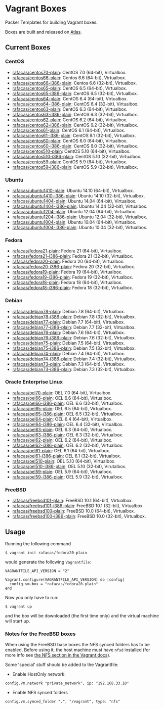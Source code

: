 # Vagrant Boxes

Packer Templates for building Vagrant boxes.

Boxes are built and released on [Atlas](https://atlas.hashicorp.com/rafacas).

## Current Boxes

### CentOS

* [rafacas/centos70-plain](https://atlas.hashicorp.com/rafacas/centos70-plain): CentOS 7.0 (64-bit), Virtualbox.
* [rafacas/centos66-plain](https://atlas.hashicorp.com/rafacas/centos66-plain): Centos 6.6 (64-bit), Virtualbox.
* [rafacas/centos66-i386-plain](https://atlas.hashicorp.com/rafacas/centos66-i386-plain): Centos 6.6 (32-bit), Virtualbox.
* [rafacas/centos65-plain](https://atlas.hashicorp.com/rafacas/centos65-plain): CentOS 6.5 (64-bit), Virtualbox.
* [rafacas/centos65-i386-plain](https://atlas.hashicorp.com/rafacas/centos65-i386-plain): CentOS 6.5 (32-bit), Virtualbox.
* [rafacas/centos64-plain](https://atlas.hashicorp.com/rafacas/centos64-plain): CentOS 6.4 (64-bit), Virtualbox.
* [rafacas/centos64-i386-plain](https://atlas.hashicorp.com/rafacas/centos64-i386-plain): CentOS 6.4 (32-bit), Virtualbox.
* [rafacas/centos63-plain](https://atlas.hashicorp.com/rafacas/centos63-plain): CentOS 6.3 (64-bit), Virtualbox.
* [rafacas/centos63-i386-plain](https://atlas.hashicorp.com/rafacas/centos63-i386-plain): CentOS 6.3 (32-bit), Virtualbox.
* [rafacas/centos62-plain](https://atlas.hashicorp.com/rafacas/centos62-plain): CentOS 6.2 (64-bit), Virtualbox.
* [rafacas/centos62-i386-plain](https://atlas.hashicorp.com/rafacas/centos62-i386-plain): CentOS 6.2 (32-bit), Virtualbox.
* [rafacas/centos61-plain](https://atlas.hashicorp.com/rafacas/centos61-plain): CentOS 6.1 (64-bit), Virtualbox.
* [rafacas/centos61-i386-plain](https://atlas.hashicorp.com/rafacas/centos61-i386-plain): CentOS 6.1 (32-bit), Virtualbox.
* [rafacas/centos60-plain](https://atlas.hashicorp.com/rafacas/centos60-plain): CentOS 6.0 (64-bit), Virtualbox.
* [rafacas/centos60-i386-plain](https://atlas.hashicorp.com/rafacas/centos60-i386-plain): CentOS 6.0 (32-bit), Virtualbox.
* [rafacas/centos510-plain](https://atlas.hashicorp.com/rafacas/centos510-plain): CentOS 5.10 (64-bit), Virtualbox.
* [rafacas/centos510-i386-plain](https://atlas.hashicorp.com/rafacas/centos510-i386-plain): CentOS 5.10 (32-bit), Virtualbox.
* [rafacas/centos59-plain](https://atlas.hashicorp.com/rafacas/centos59-plain): CentOS 5.9 (64-bit), Virtualbox.
* [rafacas/centos59-i386-plain](https://atlas.hashicorp.com/rafacas/centos59-i386-plain): CentOS 5.9 (32-bit), Virtualbox.

### Ubuntu

* [rafacas/ubuntu1410-plain](https://atlas.hashicorp.com/rafacas/ubuntu1410-plain): Ubuntu 14.10 (64-bit), Virtualbox.
* [rafacas/ubuntu1410-i386-plain](https://atlas.hashicorp.com/rafacas/ubuntu1410-i386-plain): Ubuntu 14.10 (32-bit), Virtualbox.
* [rafacas/ubuntu1404-plain](https://atlas.hashicorp.com/rafacas/ubuntu1404-plain): Ubuntu 14.04 (64-bit), Virtualbox.
* [rafacas/ubuntu1404-i386-plain](https://atlas.hashicorp.com/rafacas/ubuntu1404-i386-plain): Ubuntu 14.04 (32-bit), Virtualbox.
* [rafacas/ubuntu1204-plain](https://atlas.hashicorp.com/rafacas/ubuntu1204-plain): Ubuntu 12.04 (64-bit), Virtualbox.
* [rafacas/ubuntu1204-i386-plain](https://atlas.hashicorp.com/rafacas/ubuntu1204-i386-plain): Ubuntu 12.04 (32-bit), Virtualbox.
* [rafacas/ubuntu1004-plain](https://atlas.hashicorp.com/rafacas/ubuntu1004-plain): Ubuntu 10.04 (64-bit), Virtualbox.
* [rafacas/ubuntu1004-i386-plain](https://atlas.hashicorp.com/rafacas/ubuntu1004-i386-plain): Ubuntu 10.04 (32-bit), Virtualbox.

### Fedora

* [rafacas/fedora21-plain](https://atlas.hashicorp.com/rafacas/boxes/fedora21-plain): Fedora 21 (64-bit), Virtualbox.
* [rafacas/fedora21-i386-plain](https://atlas.hashicorp.com/rafacas/boxes/fedora21-i386-plain): Fedora 21 (32-bit), Virtualbox.
* [rafacas/fedora20-plain](https://atlas.hashicorp.com/rafacas/fedora20-plain): Fedora 20 (64-bit), Virtualbox.
* [rafacas/fedora20-i386-plain](https://atlas.hashicorp.com/rafacas/fedora20-i386-plain): Fedora 20 (32-bit), Virtualbox.
* [rafacas/fedora19-plain](https://atlas.hashicorp.com/rafacas/fedora19-plain): Fedora 19 (64-bit), Virtualbox.
* [rafacas/fedora19-i386-plain](https://atlas.hashicorp.com/rafacas/fedora19-i386-plain): Fedora 19 (32-bit), Virtualbox.
* [rafacas/fedora18-plain](https://atlas.hashicorp.com/rafacas/fedora18-plain): Fedora 18 (64-bit), Virtualbox.
* [rafacas/fedora18-i386-plain](https://atlas.hashicorp.com/rafacas/fedora18-i386-plain): Fedora 18 (32-bit), Virtualbox.

### Debian

* [rafacas/debian78-plain](https://atlas.hashicorp.com/rafacas/debian78-plain): Debian 7.8 (64-bit), Virtualbox.
* [rafacas/debian78-i386-plain](https://atlas.hashicorp.com/rafacas/debian78-i386-plain): Debian 7.8 (32-bit), Virtualbox.
* [rafacas/debian77-plain](https://atlas.hashicorp.com/rafacas/debian77-plain): Debian 7.7 (64-bit), Virtualbox.
* [rafacas/debian77-i386-plain](https://atlas.hashicorp.com/rafacas/debian77-i386-plain): Debian 7.7 (32-bit), Virtualbox.
* [rafacas/debian76-plain](https://atlas.hashicorp.com/rafacas/debian76-plain): Debian 7.6 (64-bit), Virtualbox.
* [rafacas/debian76-i386-plain](https://atlas.hashicorp.com/rafacas/debian76-i386-plain): Debian 7.6 (32-bit), Virtualbox.
* [rafacas/debian75-plain](https://atlas.hashicorp.com/rafacas/debian75-plain): Debian 7.5 (64-bit), Virtualbox.
* [rafacas/debian75-i386-plain](https://atlas.hashicorp.com/rafacas/debian75-i386-plain): Debian 7.5 (32-bit), Virtualbox.
* [rafacas/debian74-plain](https://atlas.hashicorp.com/rafacas/debian74-plain): Debian 7.4 (64-bit), Virtualbox.
* [rafacas/debian74-i386-plain](https://atlas.hashicorp.com/rafacas/debian74-i386-plain): Debian 7.4 (32-bit), Virtualbox.
* [rafacas/debian73-plain](https://atlas.hashicorp.com/rafacas/debian73-plain): Debian 7.3 (64-bit), Virtualbox.
* [rafacas/debian73-i386-plain](https://atlas.hashicorp.com/rafacas/debian73-i386-plain): Debian 7.3 (32-bit), Virtualbox.

### Oracle Enterprise Linux

* [rafacas/oel70-plain](https://atlas.hashicorp.com/rafacas/oel70-plain): OEL 7.0 (64-bit), Virtualbox.
* [rafacas/oel66-plain](https://atlas.hashicorp.com/rafacas/oel66-plain): OEL 6.6 (64-bit), Virtualbox.
* [rafacas/oel66-i386-plain](https://atlas.hashicorp.com/rafacas/oel66-i386-plain): OEL 6.6 (32-bit), Virtualbox.
* [rafacas/oel65-plain](https://atlas.hashicorp.com/rafacas/oel65-plain): OEL 6.5 (64-bit), Virtualbox.
* [rafacas/oel65-i386-plain](https://atlas.hashicorp.com/rafacas/oel65-i386-plain): OEL 6.5 (32-bit), Virtualbox.
* [rafacas/oel64-plain](https://atlas.hashicorp.com/rafacas/oel64-plain): OEL 6.4 (64-bit), Virtualbox.
* [rafacas/oel64-i386-plain](https://atlas.hashicorp.com/rafacas/oel64-i386-plain): OEL 6.4 (32-bit), Virtualbox.
* [rafacas/oel63-plain](https://atlas.hashicorp.com/rafacas/oel63-plain): OEL 6.3 (64-bit), Virtualbox.
* [rafacas/oel63-i386-plain](https://atlas.hashicorp.com/rafacas/oel63-i386-plain): OEL 6.3 (32-bit), Virtualbox.
* [rafacas/oel62-plain](https://atlas.hashicorp.com/rafacas/oel62-plain): OEL 6.2 (64-bit), Virtualbox.
* [rafacas/oel62-i386-plain](https://atlas.hashicorp.com/rafacas/oel62-i386-plain): OEL 6.2 (32-bit), Virtualbox.
* [rafacas/oel61-plain](https://atlas.hashicorp.com/rafacas/oel61-plain): OEL 6.1 (64-bit), Virtualbox.
* [rafacas/oel61-i386-plain](https://atlas.hashicorp.com/rafacas/oel61-i386-plain): OEL 6.1 (32-bit), Virtualbox.
* [rafacas/oel510-plain](https://atlas.hashicorp.com/rafacas/oel510-plain): OEL 5.10 (64-bit), Virtualbox.
* [rafacas/oel510-i386-plain](https://atlas.hashicorp.com/rafacas/oel510-i386-plain): OEL 5.10 (32-bit), Virutalbox.
* [rafacas/oel59-plain](https://atlas.hashicorp.com/rafacas/oel59-plain): OEL 5.9 (64-bit), Virtualbox.
* [rafacas/oel59-i386-plain](https://atlas.hashicorp.com/rafacas/oel59-i386-plain): OEL 5.9 (32-bit), Virtualbox.

### FreeBSD
* [rafacas/freebsd101-plain](https://atlas.hashicorp.com/rafacas/freebsd101-plain): FreeBSD 10.1 (64-bit), Virtualbox.
* [rafacas/freebsd101-i386-plain](https://atlas.hashicorp.com/rafacas/freebsd101-i386-plain): FreeBSD 10.1 (32-bit), Virtualbox.
* [rafacas/freebsd100-plain](https://atlas.hashicorp.com/rafacas/freebsd100-plain): FreeBSD 10.0 (64-bit), Virtualbox.
* [rafacas/freebsd100-i386-plain](https://atlas.hashicorp.com/rafacas/freebsd100-i386-plain): FreeBSD 10.0 (32-bit), Virtualbox.

## Usage

Running the following command
```
$ vagrant init rafacas/fedora20-plain
```

would generate the following `Vagrantfile`:
```
VAGRANTFILE_API_VERSION = "2"

Vagrant.configure(VAGRANTFILE_API_VERSION) do |config|
  config.vm.box = "rafacas/fedora20-plain"
end
```

Now you only have to run:
```
$ vagrant up
```

and the box will be downloaded (the first time only) and the virtual machine will start up.

### Notes for the FreeBSD boxes

When using the FreeBSD base boxes the NFS synced folders has to be enabled. Before using it, the host machine must have ```nfsd``` installed (for more info see [the NFS section in the Vagrant docs](https://docs.vagrantup.com/v2/synced-folders/nfs.html)).

Some 'special' stuff should be added to the Vagrantfile:
* Enable HostOnly network:
```
config.vm.network "private_network", ip: "192.168.33.10"
```
* Enable NFS synced folders
```
config.vm.synced_folder ".", "/vagrant", type: "nfs"
```


